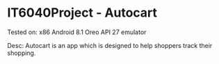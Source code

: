 # IT6040Project - Autocart
Tested on: x86 Android 8.1 Oreo API 27 emulator

Desc: Autocart is an app which is designed to help shoppers track their shopping. 
